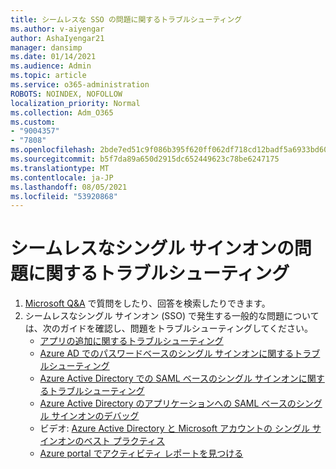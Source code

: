 ```yaml
---
title: シームレスな SSO の問題に関するトラブルシューティング
ms.author: v-aiyengar
author: AshaIyengar21
manager: dansimp
ms.date: 01/14/2021
ms.audience: Admin
ms.topic: article
ms.service: o365-administration
ROBOTS: NOINDEX, NOFOLLOW
localization_priority: Normal
ms.collection: Adm_O365
ms.custom:
- "9004357"
- "7808"
ms.openlocfilehash: 2bde7ed51c9f086b395f620ff062df718cd12badf5a6933bd60ca0f81d6501eb
ms.sourcegitcommit: b5f7da89a650d2915dc652449623c78be6247175
ms.translationtype: MT
ms.contentlocale: ja-JP
ms.lasthandoff: 08/05/2021
ms.locfileid: "53920868"
---
```

# <a name="troubleshooting-seamless-single-sign-on-issues"></a>シームレスなシングル サインオンの問題に関するトラブルシューティング

1. [Microsoft Q&A](https://docs.microsoft.com/azure/active-directory/reports-monitoring/howto-find-activity-reports#troubleshoot-issues-with-activity-reports) で質問をしたり、回答を検索したりできます。
1. シームレスなシングル サインオン (SSO) で発生する一般的な問題については、次のガイドを確認し、問題をトラブルシューティングしてください。
    - [アプリの追加に関するトラブルシューティング](https://docs.microsoft.com/azure/active-directory/manage-apps/troubleshoot-adding-apps) 
    - [Azure AD でのパスワードベースのシングル サインオンに関するトラブルシューティング](https://docs.microsoft.com/azure/active-directory/manage-apps/troubleshoot-password-based-sso) 
    - [Azure Active Directory での SAML ベースのシングル サインオンに関するトラブルシューティング](https://docs.microsoft.com/azure/active-directory/manage-apps/troubleshoot-saml-based-sso) 
    - [Azure Active Directory のアプリケーションへの SAML ベースのシングル サインオンのデバッグ](https://docs.microsoft.com/azure/active-directory/manage-apps/debug-saml-sso-issues) 
    - ビデオ: [Azure Active Directory と Microsoft アカウントの シングル サインオンのベスト プラクティス](https://azure.microsoft.com/resources/videos/ignite-2018-single-sign-on-best-practices-for-azure-active-directory-and-microsoft-accounts/) 
    - [Azure portal でアクティビティ レポートを見つける](https://docs.microsoft.com/azure/active-directory/reports-monitoring/howto-find-activity-reports#troubleshoot-issues-with-activity-reports)